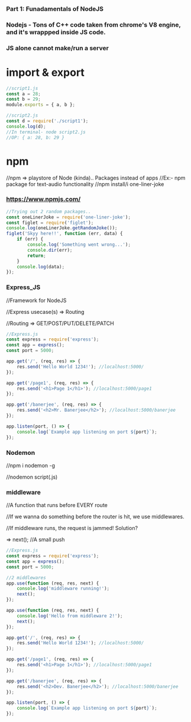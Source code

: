 ### Part 1: Funadamentals of NodeJS

### Nodejs - Tons of C++ code taken from chrome's V8 engine, and it's wrappped inside JS code.

### JS alone cannot make/run a server

# import & export

```js
//script1.js
const a = 28;
const b = 29;
module.exports = { a, b };

//script2.js
const d = require('./script1');
console.log(d);
//In terminal- node script2.js
//OP: { a: 28, b: 29 }
```

# npm

//npm => playstore of Node (kinda).. Packages instead of apps
//Ex:- npm package for text-audio functionality
//npm install/i one-liner-joke

### https://www.npmjs.com/

```js
//Trying out 2 random packages..
const oneLinerJoke = require('one-liner-joke');
const figlet = require('figlet');
console.log(oneLinerJoke.getRandomJoke());
figlet('Skyy here!!', function (err, data) {
	if (err) {
		console.log('Something went wrong...');
		console.dir(err);
		return;
	}
	console.log(data);
});
```

### Express_JS

//Framework for NodeJS

//Express usecase(s) => Routing

//Routing => GET/POST/PUT/DELETE/PATCH

```js
//Express.js
const express = require('express');
const app = express();
const port = 5000;

app.get('/', (req, res) => {
	res.send('Hello World 1234!'); //localhost:5000/
});

app.get('/page1', (req, res) => {
	res.send('<h1>Page 1</h1>'); //localhost:5000/page1
});

app.get('/banerjee', (req, res) => {
	res.send('<h2>Mr. Banerjee</h2>'); //localhost:5000/banerjee
});

app.listen(port, () => {
	console.log(`Example app listening on port ${port}`);
});
```

### Nodemon

//npm i nodemon -g

//nodemon script(.js)

### middleware

//A function that runs before EVERY route

//If we wanna do something before the router is hit, we use middlewares.

//If middleware runs, the request is jammed! Solution?

=> next(); //A small push

```js
//Express.js
const express = require('express');
const app = express();
const port = 5000;

//2 middlewares
app.use(function (req, res, next) {
	console.log('middleware running!');
	next();
});

app.use(function (req, res, next) {
	console.log('Hello from middleware 2!');
	next();
});

app.get('/', (req, res) => {
	res.send('Hello World 1234!'); //localhost:5000/
});

app.get('/page1', (req, res) => {
	res.send('<h1>Page 1</h1>'); //localhost:5000/page1
});

app.get('/banerjee', (req, res) => {
	res.send('<h2>Dev. Banerjee</h2>'); //localhost:5000/banerjee
});

app.listen(port, () => {
	console.log(`Example app listening on port ${port}`);
});
```
